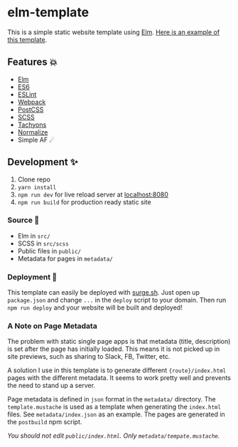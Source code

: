 # elm-template

This is a simple static website template using [Elm](http://elm-lang.org). [Here is an example of this template](https://coffee-cup-elm-template.surge.sh/).

## Features 💥

- [Elm](http://elm-lang.org/)
- [ES6](https://github.com/lukehoban/es6features)
- [ESLint](http://eslint.org/)
- [Webpack](https://webpack.github.io/)
- [PostCSS](https://github.com/postcss/postcss)
- [SCSS](http://sass-lang.com/)
- [Tachyons](http://tachyons.io/)
- [Normalize](https://github.com/JohnAlbin/normalize-scss)
- Simple AF ☄

## Development ✨

1. Clone repo
2. `yarn install`
3. `npm run dev` for live reload server at [localhost:8080](http://localhost:8080)
4. `npm run build` for production ready static site

### Source 👼

- Elm in `src/`
- SCSS in `src/scss`
- Public files in `public/`
- Metadata for pages in `metadata/`

### Deployment 🚀

This template can easily be deployed with [surge.sh](https://surge.sh/). Just open up `package.json` and change `...` in the `deploy` script to your domain. Then run `npm run deploy` and your website will be built and deployed!

### A Note on Page Metadata

The problem with static single page apps is that metadata (title, description) is set after the page has initially loaded. This means it is not picked up in site previews, such as sharing to Slack, FB, Twitter, etc.

A solution I use in this template is to generate different `{route}/index.html` pages with the different metadata. It seems to work pretty well and prevents the need to stand up a server.

Page metadata is defined in `json` format in the `metadata/` directory. The `template.mustache` is used as a template when generating the `index.html` files. See `metadata/index.json` as an example. The pages are generated in the `postbuild` npm script.

_You should not edit `public/index.html`. Only `metadata/tempate.mustache`._
